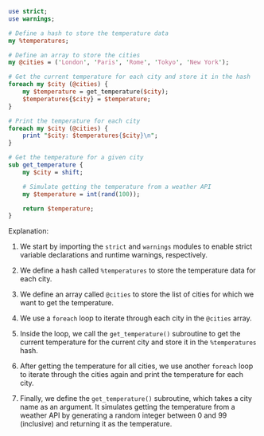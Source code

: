 ```perl
use strict;
use warnings;

# Define a hash to store the temperature data
my %temperatures;

# Define an array to store the cities
my @cities = ('London', 'Paris', 'Rome', 'Tokyo', 'New York');

# Get the current temperature for each city and store it in the hash
foreach my $city (@cities) {
    my $temperature = get_temperature($city);
    $temperatures{$city} = $temperature;
}

# Print the temperature for each city
foreach my $city (@cities) {
    print "$city: $temperatures{$city}\n";
}

# Get the temperature for a given city
sub get_temperature {
    my $city = shift;

    # Simulate getting the temperature from a weather API
    my $temperature = int(rand(100));

    return $temperature;
}
```

Explanation:

1. We start by importing the `strict` and `warnings` modules to enable strict variable declarations and runtime warnings, respectively.

2. We define a hash called `%temperatures` to store the temperature data for each city.

3. We define an array called `@cities` to store the list of cities for which we want to get the temperature.

4. We use a `foreach` loop to iterate through each city in the `@cities` array.

5. Inside the loop, we call the `get_temperature()` subroutine to get the current temperature for the current city and store it in the `%temperatures` hash.

6. After getting the temperature for all cities, we use another `foreach` loop to iterate through the cities again and print the temperature for each city.

7. Finally, we define the `get_temperature()` subroutine, which takes a city name as an argument. It simulates getting the temperature from a weather API by generating a random integer between 0 and 99 (inclusive) and returning it as the temperature.